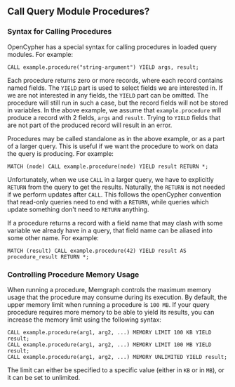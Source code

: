 ## Call Query Module Procedures?

### Syntax for Calling Procedures

OpenCypher has a special syntax for calling procedures in loaded query
modules. For example:

```opencypher
CALL example.procedure("string-argument") YIELD args, result;
```

Each procedure returns zero or more records, where each record contains named
fields. The `YIELD` part is used to select fields we are interested in. If we
are not interested in any fields, the `YIELD` part can be omitted. The
procedure will still run in such a case, but the record fields will not be
stored in variables. In the above example, we assume that `example.procedure`
will produce a record with 2 fields, `args` and `result`. Trying to `YIELD`
fields that are not part of the produced record will result in an error.

Procedures may be called standalone as in the above example, or as a part of a
larger query. This is useful if we want the procedure to work on data the
query is producing. For example:

```
MATCH (node) CALL example.procedure(node) YIELD result RETURN *;
```

Unfortunately, when we use `CALL` in a larger query, we have to explicitly
`RETURN` from the query to get the results. Naturally, the `RETURN` is not
needed if we perform updates after `CALL`. This follows the openCypher
convention that read-only queries need to end with a `RETURN`, while queries
which update something don't need to `RETURN` anything.

If a procedure returns a record with a field name that may clash with some
variable we already have in a query, that field name can be aliased into some
other name. For example:

```opencypher
MATCH (result) CALL example.procedure(42) YIELD result AS procedure_result RETURN *;
```

### Controlling Procedure Memory Usage

When running a procedure, Memgraph controls the maximum memory usage that the
procedure may consume during its execution.  By default, the upper memory limit
when running a procedure is `100 MB`.  If your query procedure requires more
memory to be able to yield its results, you can increase the memory limit using
the following syntax:

```opencypher
CALL example.procedure(arg1, arg2, ...) MEMORY LIMIT 100 KB YIELD result;
CALL example.procedure(arg1, arg2, ...) MEMORY LIMIT 100 MB YIELD result;
CALL example.procedure(arg1, arg2, ...) MEMORY UNLIMITED YIELD result;
```

The limit can either be specified to a specific value (either in `KB` or in
`MB`), or it can be set to unlimited.